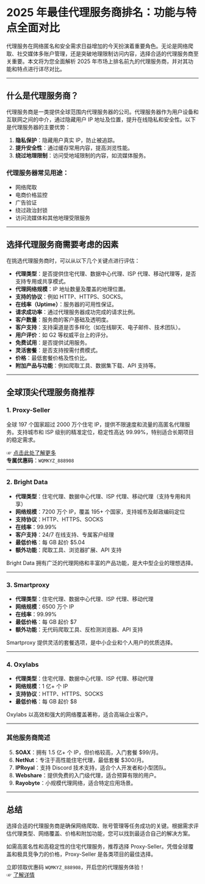 # 2025 年最佳代理服务商排名：功能与特点全面对比

代理服务在网络匿名和安全需求日益增加的今天扮演着重要角色。无论是网络爬取、社交媒体多账户管理，还是突破地理限制访问内容，选择合适的代理服务商至关重要。本文将为您全面解析 2025 年市场上排名前九的代理服务商，并对其功能和特点进行详尽对比。

---

## 什么是代理服务商？

代理服务商是一类提供全球范围内代理服务器的公司。代理服务器作为用户设备和互联网之间的中介，通过隐藏用户 IP 地址及位置，提升在线隐私和安全性。以下是代理服务器的主要优势：

1. **隐私保护**：隐藏用户真实 IP，防止被追踪。
2. **提升安全性**：通过缓存常用内容，提高浏览性能。
3. **绕过地理限制**：访问受地域限制的内容，如流媒体服务。

### 代理服务器常见用途：
- 网络爬取
- 电商价格监控
- 广告验证
- 绕过政治封锁
- 访问流媒体和其他地理受限服务

---

## 选择代理服务商需要考虑的因素

在挑选代理服务商时，可以从以下几个关键点进行评估：

- **代理类型**：是否提供住宅代理、数据中心代理、ISP 代理、移动代理等，是否支持专用或共享模式。
- **代理网络规模**：IP 地址数量及覆盖的地理位置。
- **支持的协议**：例如 HTTP、HTTPS、SOCKS。
- **在线率（Uptime）**：服务器的可用性保证。
- **请求成功率**：通过代理服务器成功完成的请求比例。
- **客户数量**：服务商的客户基础及透明度。
- **客户支持**：支持渠道是否多样化（如在线聊天、电子邮件、技术团队）。
- **用户评价**：如 G2 等权威平台上的评分。
- **免费试用**：是否提供试用服务。
- **灵活套餐**：是否支持按需付费模式。
- **价格**：最低套餐价格及性价比。
- **附加产品与功能**：例如爬取工具、数据集下载、API 支持等。

---

## 全球顶尖代理服务商推荐

### 1. **Proxy-Seller**

全球 197 个国家超过 2000 万个住宅 IP，提供不限速度和流量的高匿名代理服务。支持城市和 ISP 级别的精准定位，稳定性高达 99.99%，特别适合长期项目的稳定需求。

☞ [点击此处了解更多](https://bit.ly/proxy-seller-coupon)  
**专属优惠码**：`WQMKYZ_888908`

---

### 2. Bright Data

- **代理类型**：住宅代理、数据中心代理、ISP 代理、移动代理（支持专用和共享）
- **网络规模**：7200 万个 IP，覆盖 195+ 个国家，支持城市及邮政编码定位
- **支持协议**：HTTP、HTTPS、SOCKS
- **在线率**：99.99%
- **客户支持**：24/7 在线支持、专属客户经理
- **最低价格**：每 GB 起价 $5.04
- **额外功能**：爬取工具、浏览器扩展、API 支持

Bright Data 拥有广泛的代理网络和丰富的产品功能，是大中型企业的理想选择。

---

### 3. Smartproxy

- **代理类型**：住宅代理、数据中心代理、ISP 代理、移动代理
- **网络规模**：6500 万个 IP
- **在线率**：99.99%
- **最低价格**：每 GB 起价 $7
- **额外功能**：无代码爬取工具、反检测浏览器、API 支持

Smartproxy 提供灵活的套餐选项，是中小企业和个人用户的优质选择。

---

### 4. Oxylabs

- **代理类型**：住宅代理、数据中心代理、ISP 代理、移动代理
- **网络规模**：1 亿+ 个 IP
- **支持协议**：HTTP、HTTPS、SOCKS
- **最低价格**：每 GB 起价 $8

Oxylabs 以高效和强大的网络覆盖著称，适合高端企业客户。

---

### 其他服务商简述

5. **SOAX**：拥有 1.5 亿+ 个 IP，但价格较高，入门套餐 $99/月。  
6. **NetNut**：专注于高性能住宅代理，最低套餐 $300/月。  
7. **IPRoyal**：支持 Discord 技术支持，适合个人开发者和小型团队。  
8. **Webshare**：提供免费的入门级代理，适合预算有限的用户。  
9. **Rayobyte**：小规模代理网络，适合特定应用场景。

---

## 总结

选择合适的代理服务商是确保网络爬取、账号管理等任务成功的关键。根据需求评估代理类型、网络覆盖、价格和附加功能，您可以找到最适合自己的解决方案。

如需高匿名性和高稳定性的住宅代理服务，推荐选择 Proxy-Seller。凭借全球覆盖和极具竞争力的价格，Proxy-Seller 是各类项目的最佳选择。

立即领取优惠码 `WQMKYZ_888908`，开启您的代理服务体验！  
☞ [了解详情](https://bit.ly/proxy-seller-coupon)
